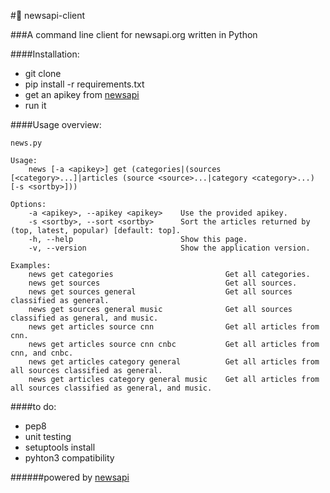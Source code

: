 #:newspaper: newsapi-client

###A command line client for newsapi.org written in Python

####Installation:
- git clone
- pip install -r requirements.txt
- get an apikey from [newsapi](https://newsapi.org/)
- run it

####Usage overview:
```
news.py

Usage:
    news [-a <apikey>] get (categories|(sources [<category>...]|articles (source <source>...|category <category>...) [-s <sortby>]))

Options:
    -a <apikey>, --apikey <apikey>    Use the provided apikey.
    -s <sortby>, --sort <sortby>      Sort the articles returned by (top, latest, popular) [default: top].
    -h, --help                        Show this page.
    -v, --version                     Show the application version.

Examples:
    news get categories                         Get all categories.
    news get sources                            Get all sources.
    news get sources general                    Get all sources classified as general.
    news get sources general music              Get all sources classified as general, and music.
    news get articles source cnn                Get all articles from cnn.
    news get articles source cnn cnbc           Get all articles from cnn, and cnbc.
    news get articles category general          Get all articles from all sources classified as general.
    news get articles category general music    Get all articles from all sources classified as general, and music.
```

####to do:
- pep8
- unit testing
- setuptools install
- pyhton3 compatibility

######powered by [newsapi](https://newsapi.org)
